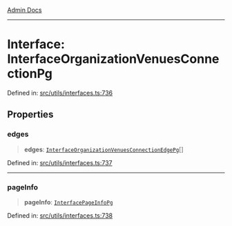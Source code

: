 [Admin Docs](/)

***

# Interface: InterfaceOrganizationVenuesConnectionPg

Defined in: [src/utils/interfaces.ts:736](https://github.com/PalisadoesFoundation/talawa-admin/blob/main/src/utils/interfaces.ts#L736)

## Properties

### edges

> **edges**: [`InterfaceOrganizationVenuesConnectionEdgePg`](InterfaceOrganizationVenuesConnectionEdgePg.md)[]

Defined in: [src/utils/interfaces.ts:737](https://github.com/PalisadoesFoundation/talawa-admin/blob/main/src/utils/interfaces.ts#L737)

***

### pageInfo

> **pageInfo**: [`InterfacePageInfoPg`](InterfacePageInfoPg.md)

Defined in: [src/utils/interfaces.ts:738](https://github.com/PalisadoesFoundation/talawa-admin/blob/main/src/utils/interfaces.ts#L738)
